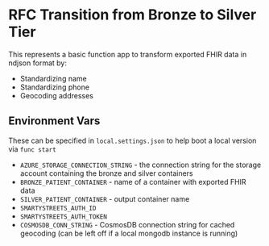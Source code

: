# RFC Transition from Bronze to Silver Tier

This represents a basic function app to transform exported FHIR data in ndjson format by:

* Standardizing name
* Standardizing phone
* Geocoding addresses


## Environment Vars

These can be specified in `local.settings.json` to help boot a local version via `func start`

* `AZURE_STORAGE_CONNECTION_STRING` - the connection string for the storage account containing the bronze and silver containers
* `BRONZE_PATIENT_CONTAINER` - name of a container with exported FHIR data
* `SILVER_PATIENT_CONTAINER` - output container name
* `SMARTYSTREETS_AUTH_ID`
* `SMARTYSTREETS_AUTH_TOKEN`
* `COSMOSDB_CONN_STRING` - CosmosDB connection string for cached geocoding (can be left off if a local mongodb instance is running)
